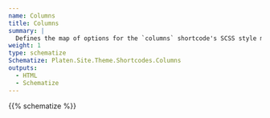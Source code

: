 ```yaml
---
name: Columns
title: Columns
summary: |
  Defines the map of options for the `columns` shortcode's SCSS style module.
weight: 1
type: schematize
Schematize: Platen.Site.Theme.Shortcodes.Columns
outputs:
  - HTML
  - Schematize
---
```


{{% schematize %}}
